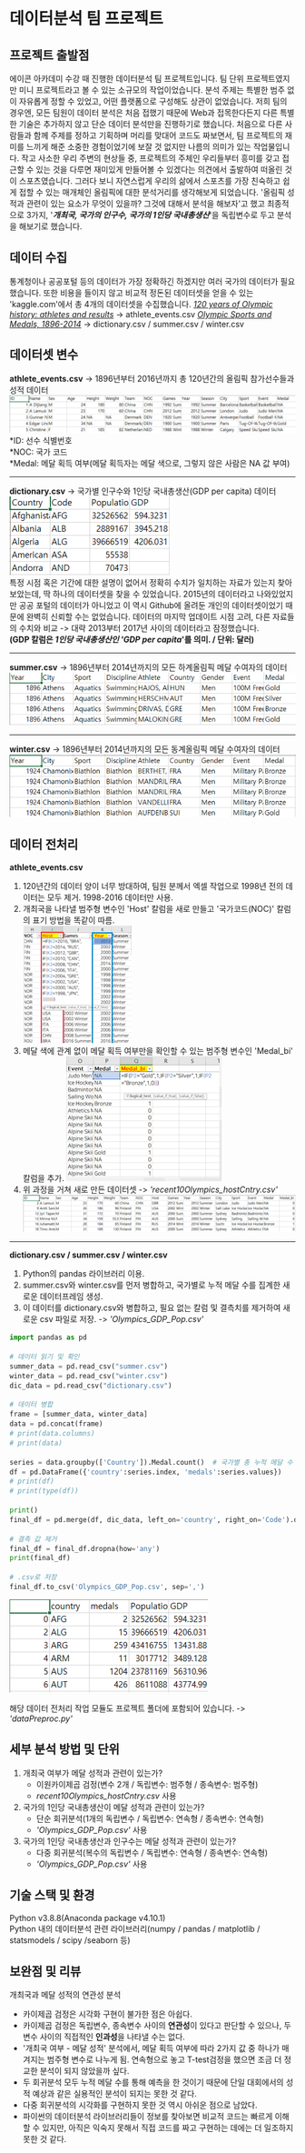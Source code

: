 # 데이터분석 팀 프로젝트
## 프로젝트 출발점
 에이콘 아카데미 수강 때 진행한 데이터분석 팀 프로젝트입니다. 팀 단위 프로젝트였지만 미니 프로젝트라고 볼 수 있는 소규모의 작업이었습니다. 
분석 주제는 특별한 범주 없이 자유롭게 정할 수 있었고, 어떤 플랫폼으로 구성해도 상관이 없었습니다. 저희 팀의 경우엔, 모든 팀원이 데이터 분석은 처음 접했기 때문에 Web과 접목한다든지 다른 특별한 기술은 추가하지 않고 단순 데이터 분석만을 진행하기로 했습니다. 처음으로 다른 사람들과 함께 주제를 정하고 기획하며 머리를 맞대어 코드도 짜보면서, 팀 프로젝트의 재미를 느끼게 해준 소중한 경험이었기에 보잘 것 없지만 나름의 의미가 있는 작업물입니다. 
작고 사소한 우리 주변의 현상들 중, 프로젝트의 주체인 우리들부터 흥미를 갖고 접근할 수 있는 것을 다루면 재미있게 만들어볼 수 있겠다는 의견에서 출발하여 떠올린 것이 스포츠였습니다. 그러다 보니 자연스럽게 우리의 삶에서 스포츠를 가장 친숙하고 쉽게 접할 수 있는 매개체인 올림픽에 대한 분석거리를 생각해보게 되었습니다. '올림픽 성적과 관련이 있는 요소가 무엇이 있을까? 그것에 대해서 분석을 해보자'고 했고 최종적으로 3가지, '***개최국, 국가의 인구수, 국가의 1인당 국내총생산***'을 독립변수로 두고 분석을 해보기로 했습니다.


## 데이터 수집
 통계청이나 공공포털 등의 데이터가 가장 정확하긴 하겠지만 여러 국가의 데이터가 필요했습니다. 또한 비용을 들이지 않고 비교적 정돈된 데이터셋을 얻을 수 있는 'kaggle.com'에서 총 4개의 데이터셋을 수집했습니다. 
 [*120 years of Olympic history: athletes and results*](https://www.kaggle.com/datasets/heesoo37/120-years-of-olympic-history-athletes-and-results) -> athlete_events.csv 
 [*Olympic Sports and Medals, 1896-2014*](https://www.kaggle.com/datasets/the-guardian/olympic-games) -> dictionary.csv / summer.csv / winter.csv

## 데이터셋 변수  
**athlete_events.csv** -> 1896년부터 2016년까지 총 120년간의 올림픽 참가선수들과 성적 데이터  
![](images/2022-04-25-10-35-01.png)
*ID: 선수 식별번호  
*NOC: 국가 코드   
*Medal: 메달 획득 여부(메달 획득자는 메달 색으로, 그렇지 않은 사람은 NA 값 부여)
___


**dictionary.csv** -> 국가별 인구수와 1인당 국내총생산(GDP per capita) 데이터   
![](images/2022-04-25-10-59-44.png)  
특정 시점 혹은 기간에 대한 설명이 없어서 정확히 수치가 일치하는 자료가 있는지 찾아보았는데, 딱 하나의 데이터셋을 찾을 수 있었습니다. 2015년의 데이터라고 나와있었지만 공공 포털의 데이터가 아니었고 이 역시 Github에 올려둔 개인의 데이터셋이었기 때문에 완벽히 신뢰할 수는 없었습니다. 
데이터의 마지막 업데이트 시점 고려, 다른 자료들의 수치와 비교 -> 대략 2013부터 2017년 사이의 데이터라고 잠정했습니다.   
**(GDP 칼럼은 *1인당 국내총생산인 'GDP per capita*'를 의미. / 단위: 달러)**  
___
**summer.csv** -> 1896년부터 2014년까지의 모든 하계올림픽 메달 수여자의 데이터  
![](images/2022-04-25-11-02-42.png)
___
**winter.csv** -> 1896년부터 2014년까지의 모든 동계올림픽 메달 수여자의 데이터  
![](images/2022-04-25-11-02-57.png)  

## 데이터 전처리  
**athlete_events.csv**  
   1. 120년간의 데이터 양이 너무 방대하여, 팀원 분께서 엑셀 작업으로 1998년 전의 데이터는 모두 제거. 1998-2016 데이터만 사용.  
   2. 개최국을 나타낼 범주형 변수인 'Host' 칼럼을 새로 만들고 '국가코드(NOC)' 칼럼의 표기 방법을 똑같이 따름.  
   ![](images/2022-04-25-11-09-14.png)
   3. 메달 색에 관계 없이 메달 획득 여부만을 확인할 수 있는 범주형 변수인 'Medal_bi' 칼럼을 추가.
   ![](images/2022-04-25-11-10-07.png)  
   4. 위 과정을 거쳐 새로 만든 데이터셋 -> *'recent10Olympics_hostCntry.csv'*  
   ![](images/2022-04-25-11-10-56.png)
___
**dictionary.csv / summer.csv / winter.csv**  
   1. Python의 pandas 라이브러리 이용.  
   2. summer.csv와 winter.csv를 먼저 병합하고, 국가별로 누적 메달 수를 집계한 새로운 데이터프레임 생성.  
   3. 이 데이터를 dictionary.csv와 병합하고, 필요 없는 칼럼 및 결측치를 제거하여 새로운 csv 파일로 저장. -> *'Olympics_GDP_Pop.csv'*  

```python
import pandas as pd

# 데이터 읽기 및 확인
summer_data = pd.read_csv("summer.csv")
winter_data = pd.read_csv("winter.csv")
dic_data = pd.read_csv("dictionary.csv")

# 데이터 병합 
frame = [summer_data, winter_data]
data = pd.concat(frame)
# print(data.columns)
# print(data)

series = data.groupby(['Country']).Medal.count()  # 국가별 총 누적 메달 수 추출 
df = pd.DataFrame({'country':series.index, 'medals':series.values})
# print(df)
# print(type(df))

print()
final_df = pd.merge(df, dic_data, left_on='country', right_on='Code').drop(['Code', 'Country'], axis=1)

# 결측 값 제거
final_df = final_df.dropna(how='any')
print(final_df)

# .csv로 저장
final_df.to_csv('Olympics_GDP_Pop.csv', sep=',')
```

![](images/2022-04-25-12-01-35.png)

해당 데이터 전처리 작업 모듈도 프로젝트 폴더에 포함되어 있습니다. -> *'dataPreproc.py'*  

## 세부 분석 방법 및 단위  
1. 개최국 여부가 메달 성적과 관련이 있는가? 
   - 이원카이제곱 검정(변수 2개 / 독립변수: 범주형 / 종속변수: 범주형) 
   - *recent10Olympics_hostCntry.csv* 사용
2. 국가의 1인당 국내총생산이 메달 성적과 관련이 있는가?
   - 단순 회귀분석(1개의 독립변수 / 독립변수: 연속형 / 종속변수: 연속형)
   - *'Olympics_GDP_Pop.csv'* 사용
3. 국가의 1인당 국내총생산과 인구수는 메달 성적과 관련이 있는가?
   - 다중 회귀분석(복수의 독립변수 / 독립변수: 연속형 / 종속변수: 연속형)
   - *'Olympics_GDP_Pop.csv'* 사용

## 기술 스택 및 환경  
Python v3.8.8(Anaconda package v4.10.1)  
Python 내의 데이터분석 관련 라이브러리(numpy / pandas / matplotlib / statsmodels / scipy /seaborn 등)  

## 보완점 및 리뷰  
개최국과 메달 성적의 연관성 분석  
 - 카이제곱 검정은 시각화 구현이 불가한 점은 아쉽다.  
 - 카이제곱 검정은 독립변수, 종속변수 사이의 **연관성**이 있다고 판단할 수 있으나, 두 변수 사이의 직접적인 **인과성**을 나타낼 수는 없다.  
 - '개최국 여부 - 메달 성적' 분석에서, 메달 획득 여부에 따라 2가지 값 중 하나가 매겨지는 범주형 변수로 나누게 됨. 연속형으로 놓고 T-test검정을 했으면 조금 더 정교한 분석이 되지 않았을까 싶다.
 -  두 회귀분석 모두 누적 메달 수를 통해 예측을 한 것이기 때문에 단일 대회에서의 성적 예상과 같은 실용적인 분석이 되지는 못한 것 같다. 
 - 다중 회귀분석의 시각화를 구현하지 못한 것 역시 아쉬운 점으로 남았다.
 - 파이썬의 데이터분석 라이브러리들이 정보를 찾아보면 비교적 코드는 빠르게 이해할 수 있지만, 아직은 익숙지 못해서 직접 코드를 짜고 구현하는 데에는 더 일조하지 못한 것 같다. 


